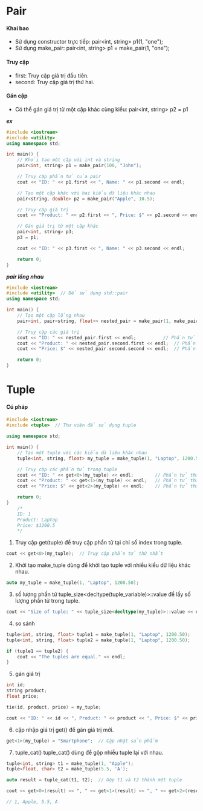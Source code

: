 # Pair

#### Khai bao

- Sử dụng constructor trực tiếp: pair<int, string> p1(1, "one");
- Sử dụng make_pair: pair<int, string> p1 = make_pair(1, "one");

#### Truy cập

- first: Truy cập giá trị đầu tiên.
- second: Truy cập giá trị thứ hai.

#### Gán cập

- Có thể gán giá trị từ một cặp khác cùng kiểu: pair<int, string> p2 = p1

**_ex_**

```cpp
#include <iostream>
#include <utility>
using namespace std;

int main() {
    // Khởi tạo một cặp với int và string
    pair<int, string> p1 = make_pair(100, "John");

    // Truy cập phần tử của pair
    cout << "ID: " << p1.first << ", Name: " << p1.second << endl;

    // Tạo một cặp khác với hai kiểu dữ liệu khác nhau
    pair<string, double> p2 = make_pair("Apple", 10.5);

    // Truy cập giá trị
    cout << "Product: " << p2.first << ", Price: $" << p2.second << endl;

    // Gán giá trị từ một cặp khác
    pair<int, string> p3;
    p3 = p1;

    cout << "ID: " << p3.first << ", Name: " << p3.second << endl;

    return 0;
}

```

**_pair lồng nhau_**

```cpp
#include <iostream>
#include <utility>  // Để sử dụng std::pair
using namespace std;

int main() {
    // Tạo một cặp lồng nhau
    pair<int, pair<string, float>> nested_pair = make_pair(1, make_pair("Apple", 9.99));

    // Truy cập các giá trị
    cout << "ID: " << nested_pair.first << endl;          // Phần tử đầu tiên (kiểu int)
    cout << "Product: " << nested_pair.second.first << endl;  // Phần tử thứ hai (cặp thứ hai, kiểu string)
    cout << "Price: $" << nested_pair.second.second << endl;  // Phần tử thứ ba (kiểu float)

    return 0;
}

```

# Tuple

#### Cú pháp

```cpp
#include <iostream>
#include <tuple>  // Thư viện để sử dụng tuple

using namespace std;

int main() {
    // Tạo một tuple với các kiểu dữ liệu khác nhau
    tuple<int, string, float> my_tuple = make_tuple(1, "Laptop", 1200.50);

    // Truy cập các phần tử trong tuple
    cout << "ID: " << get<0>(my_tuple) << endl;        // Phần tử thứ nhất (kiểu int)
    cout << "Product: " << get<1>(my_tuple) << endl;   // Phần tử thứ hai (kiểu string)
    cout << "Price: $" << get<2>(my_tuple) << endl;    // Phần tử thứ ba (kiểu float)

    return 0;
}
    /*
    ID: 1
    Product: Laptop
    Price: $1200.5
    */
```

1. Truy cập
   get<index>(tuple) để truy cập phần tử tại chỉ số index trong tuple.

```cpp
cout << get<0>(my_tuple);  // Truy cập phần tử thứ nhất

```

2. Khởi tạo
   make_tuple dùng để khởi tạo tuple với nhiều kiểu dữ liệu khác nhau.

```cpp
auto my_tuple = make_tuple(1, "Laptop", 1200.50);

```

3. số lượng phần tử
   tuple_size<decltype(tuple_variable)>::value để lấy số lượng phần tử trong tuple.

```cpp
cout << "Size of tuple: " << tuple_size<decltype(my_tuple)>::value << endl;

```

4. so sánh

```cpp
tuple<int, string, float> tuple1 = make_tuple(1, "Laptop", 1200.50);
tuple<int, string, float> tuple2 = make_tuple(1, "Laptop", 1200.50);

if (tuple1 == tuple2) {
    cout << "The tuples are equal." << endl;
}

```

5. gán giá trị

```cpp
int id;
string product;
float price;

tie(id, product, price) = my_tuple;

cout << "ID: " << id << ", Product: " << product << ", Price: $" << price << endl;

```

6. cập nhập giá trị
   get<index>() để gán giá trị mới.

```cpp
get<1>(my_tuple) = "Smartphone";  // Cập nhật sản phẩm

```

7. tuple_cat()
   tuple_cat() dùng để gộp nhiều tuple lại với nhau.

```cpp
tuple<int, string> t1 = make_tuple(1, "Apple");
tuple<float, char> t2 = make_tuple(5.5, 'A');

auto result = tuple_cat(t1, t2);  // Gộp t1 và t2 thành một tuple

cout << get<0>(result) << ", " << get<1>(result) << ", " << get<2>(result) << ", " << get<3>(result) << endl;

// 1, Apple, 5.5, A

```
